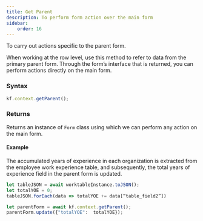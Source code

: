```yaml
---
title: Get Parent
description: To perform form action over the main form
sidebar:
    order: 16
---
```


To carry out actions specific to the parent form. 

When working at the row level, use this method to refer to data from the primary parent form. Through the form’s interface that is returned, you can perform actions directly on the main form. 


### Syntax

```js
kf.context.getParent();
```
### Returns

Returns an instance of `Form` class using which we can perform any action on the
main form.

#### Example

The accumulated years of experience in each organization is extracted from the employee work experience table, and subsequently, the total years of experience field in the parent form is updated. 

```js
let tableJSON = await worktableInstance.toJSON();
let totalYOE = 0;
tableJSON.forEach(data => totalYOE += data[“table_field2”])

let parentForm = await kf.context.getParent();
parentForm.update({"totalYOE":  totalYOE});

```